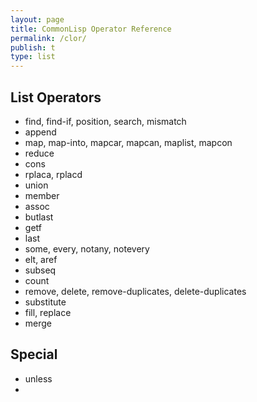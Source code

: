 ```yaml
---
layout: page
title: CommonLisp Operator Reference
permalink: /clor/
publish: t
type: list
---
```


## List Operators
- find, find-if, position, search, mismatch
- append
- map, map-into, mapcar, mapcan, maplist, mapcon
- reduce
- cons
- rplaca, rplacd
- union
- member
- assoc
- butlast
- getf
- last
- some, every, notany, notevery
- elt, aref
- subseq
- count
- remove, delete, remove-duplicates, delete-duplicates
- substitute
- fill, replace
- merge

## Special
- unless
- 